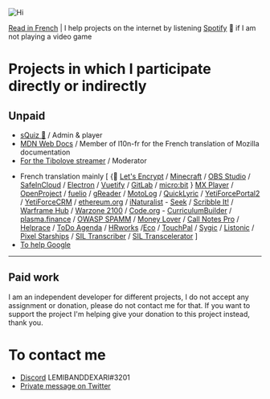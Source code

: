 ![Hi](http://i.imgur.com/F75l74K.gif)

[Read in French](https://www.github.com/LEMIBANDDEXARI) | I help projects on the internet by listening [Spotify](https://www.spotify.com) 💛 if I am not playing a video game
# Projects in which I participate directly or indirectly

## Unpaid
- [sQuiz 🦉](https://sQuiz.gg) / Admin & player
- [MDN Web Docs](https://developer.mozilla.org) / Member of l10n-fr for the French translation of Mozilla documentation
- [For the Tibolove streamer](https://www.twitch.tv/tibolovetv) / Moderator
* French translation mainly [ {💛 [Let's Encrypt](https://letsencrypt.org) / [Minecraft](https://www.minecraft.net) / [OBS Studio](https://obsproject.com) / [SafeInCloud](https://www.safe-in-cloud.com) / [Electron](https://www.electronjs.org) / [Vuetify](https://vuetifyjs.com) / [GitLab](https://about.gitlab.com) / [micro:bit](https://microbit.org) } [MX Player](https://play.google.com/store/apps/details?id=com.mxtech.videoplayer.ad&hl=fr&gl=US) / [OpenProject](https://www.openproject.org) / [fuelio](https://fuel.io) / [gReader](https://fuel.iohttps://noinnion.com/greader) / [MotoLog](https://motolog.app) / [QuickLyric](https://www.quicklyric.be) / [YetiForcePortal2](https://github.com/YetiForceCompany/YetiForcePortal2) / [YetiForceCRM](https://github.com/YetiForceCompany/YetiForceCRM) / [ethereum.org](https://ethereum.org) / [iNaturalist](https://www.inaturalist.org) - [Seek](https://github.com/inaturalist/SeekReactNative) / [Scribble It!](https://store.steampowered.com/app/1088150/Scribble_It) / [Warframe Hub](https://hub.warframestat.us) / [Warzone 2100](https://wz2100.net) / [Code.org](https://code.org) - [CurriculumBuilder](https://curriculum.code.org) / [plasma.finance](https://plasma.finance) / [OWASP SPAMM](https://owaspsamm.org) / [Money Lover](https://moneylover.me) / [Call Notes Pro](https://play.google.com/store/apps/details?id=com.nikanorov.callnotespro&hl=fr&gl=US) / [Helprace](https://helprace.com) / [ToDo Agenda](https://play.google.com/store/apps/details?id=org.andstatus.todoagenda) / [HRworks](https://www.hrworks.de) /[Eco](https://play.eco) / [TouchPal](https://touchpal-keyboard.fr.uptodown.com/android) / [Sygic](https://www.sygic.com) / [Listonic](https://listonic.com) / [Pixel Starships](https://www.pixelstarships.com) / [SIL Transcriber](https://software.sil.org/siltranscriber) / [SIL Transcelerator](https://software.sil.org/transcelerator) ]
* [To help Google](https://crowdsource.google.com)
---
## Paid work
I am an independent developer for different projects, I do not accept any assignment or donation, please do not contact me for that. If you want to support the project I'm helping give your donation to this project instead, thank you.

# To contact me
- [Discord](https://discord.com) LEMIBANDDEXARI#3201
- [Private message on Twitter](https://twitter.com/LEMIBANDDEXARI)
